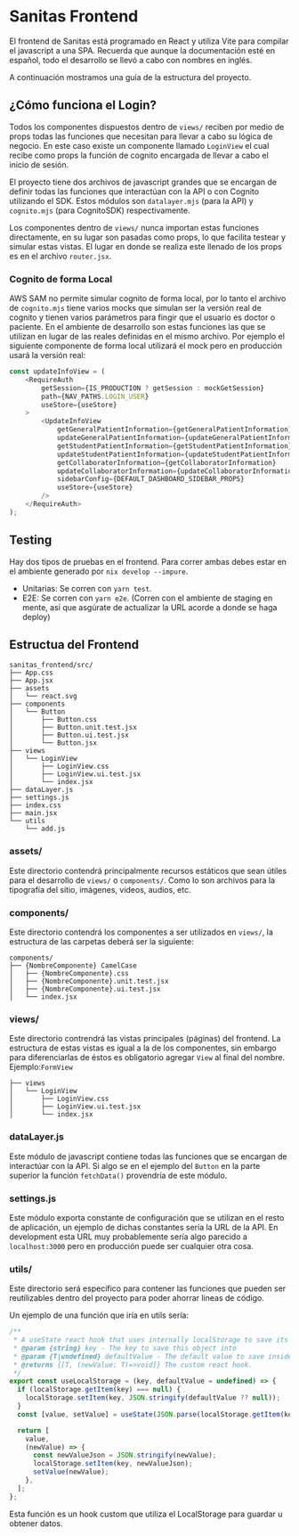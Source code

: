# Sanitas Frontend

El frontend de Sanitas está programado en React y utiliza Vite para compilar el
javascript a una SPA. Recuerda que aunque la documentación esté en español,
todo el desarrollo se llevó a cabo con nombres en inglés.

A continuación mostramos una guía de la estructura del proyecto.

## ¿Cómo funciona el Login?

Todos los componentes dispuestos dentro de `views/` reciben por medio de props
todas las funciones que necesitan para llevar a cabo su lógica de negocio. En
este caso existe un componente llamado `LoginView` el cual recibe como props la
función de cognito encargada de llevar a cabo el inicio de sesión.

El proyecto tiene dos archivos de javascript grandes que se encargan de definir
todas las funciones que interactúan con la API o con Cognito utilizando el SDK.
Estos módulos son `datalayer.mjs` (para la API) y `cognito.mjs` (para CognitoSDK)
respectivamente.

Los componentes dentro de `views/` nunca importan estas funciones directamente,
en su lugar son pasadas como props, lo que facilita testear y simular estas
vistas. El lugar en donde se realiza este llenado de los props es en el archivo
`router.jsx`.

### Cognito de forma Local

AWS SAM no permite simular cognito de forma local, por lo tanto el archivo de
`cognito.mjs` tiene varios mocks que simulan ser la versión real de cognito y
tienen varios parámetros para fingir que el usuario es doctor o paciente. En el
ambiente de desarrollo son estas funciones las que se utilizan en lugar de las
reales definidas en el mismo archivo. Por ejemplo el siguiente componente de
forma local utilizará el mock pero en producción usará la versión real:

```javascript
const updateInfoView = (
    <RequireAuth
        getSession={IS_PRODUCTION ? getSession : mockGetSession}
        path={NAV_PATHS.LOGIN_USER}
        useStore={useStore}
    >
        <UpdateInfoView
            getGeneralPatientInformation={getGeneralPatientInformation}
            updateGeneralPatientInformation={updateGeneralPatientInformation}
            getStudentPatientInformation={getStudentPatientInformation}
            updateStudentPatientInformation={updateStudentPatientInformation}
            getCollaboratorInformation={getCollaboratorInformation}
            updateCollaboratorInformation={updateCollaboratorInformation}
            sidebarConfig={DEFAULT_DASHBOARD_SIDEBAR_PROPS}
            useStore={useStore}
        />
    </RequireAuth>
);
```

## Testing

Hay dos tipos de pruebas en el frontend. Para correr ambas debes estar en el
ambiente generado por `nix develop --impure`.

- Unitarias: Se corren con `yarn test`.
- E2E: Se corren con `yarn e2e`. (Corren con el ambiente de staging en mente,
  así que asgúrate de actualizar la URL acorde a donde se haga deploy)

## Estructua del Frontend

```text
sanitas_frontend/src/
├── App.css
├── App.jsx
├── assets
│   └── react.svg
├── components
│   └── Button
│       ├── Button.css
│       ├── Button.unit.test.jsx
│       ├── Button.ui.test.jsx
│       └── Button.jsx
├── views
│   └── LoginView
│       ├── LoginView.css
│       ├── LoginView.ui.test.jsx
│       └── index.jsx
├── dataLayer.js
├── settings.js
├── index.css
├── main.jsx
└── utils
    └── add.js
```

### assets/

Este directorio contendrá principalmente recursos estáticos que sean útiles
para el desarrollo de `views/` o `components/`. Como lo son archivos para
la tipografía del sitio, imágenes, videos, audios, etc.

### components/

Este directorio contendrá los componentes a ser utilizados en `views/`,
la estructura de las carpetas deberá ser la siguiente:

```text
components/
├── {NombreComponente} CamelCase
│   ├── {NombreComponente}.css
│   ├── {NombreComponente}.unit.test.jsx
│   ├── {NombreComponente}.ui.test.jsx
│   └── index.jsx
```

### views/

Este directorio contrendrá las vistas principales (páginas) del frontend. La
estructura de estas vistas es igual a la de los componentes, sin embargo para
diferenciarlas de éstos es obligatorio agregar `View` al final del nombre.
Ejemplo:`FormView`

```text
├── views
│   └── LoginView
│       ├── LoginView.css
│       ├── LoginView.ui.test.jsx
│       └── index.jsx
```

### dataLayer.js

Este módulo de javascript contiene todas las funciones que se encargan de
interactúar con la API. Si algo se en el ejemplo del `Button` en la parte
superior la función `fetchData()` provendría de este módulo.

### settings.js

Este módulo exporta constante de configuración que se utilizan en el resto de
aplicación, un ejemplo de dichas constantes sería la URL de la API. En
development esta URL muy probablemente sería algo parecido a `localhost:3000`
pero en producción puede ser cualquier otra cosa.

### utils/

Este directorio será específico para contener las funciones que pueden ser
reutilizables dentro del proyecto para poder ahorrar líneas de código.

Un ejemplo de una función que iría en utils sería:

```javascript
/**
 * A useState react hook that uses internally localStorage to save its state.
 * @param {string} key - The key to save this object into
 * @param {T|undefined} defaultValue - The default value to save inside local storage.
 * @returns {[T, (newValue: T)=>void]} The custom react hook.
 */
export const useLocalStorage = (key, defaultValue = undefined) => {
  if (localStorage.getItem(key) === null) {
    localStorage.setItem(key, JSON.stringify(defaultValue ?? null));
  }
  const [value, setValue] = useState(JSON.parse(localStorage.getItem(key)));

  return [
    value,
    (newValue) => {
      const newValueJson = JSON.stringify(newValue);
      localStorage.setItem(key, newValueJson);
      setValue(newValue);
    },
  ];
};
```

Esta función es un hook custom que utiliza el LocalStorage para
guardar u obtener datos.
